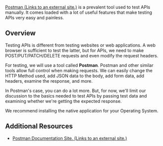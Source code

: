 [Postman (Links to an external site.)](https://www.getpostman.com/) is a prevalent tool used to test APIs manually. It comes loaded with a lot of useful features that make testing APIs very easy and painless.

## Overview

Testing APIs is different from testing websites or web applications. A web browser is sufficient to test the latter, but for APIs, we need to make POST/PUT/PATCH/DELETE requests and even modify the request headers.

For testing, we will use a tool called **Postman**. Postman and other similar tools allow full control when making requests. We can easily change the HTTP Method used, add JSON data to the body, add form data, add headers, examine the response, and more.

In Postman's case, you can do a lot more. But, for now, we'll limit our discussion to the basics needed to test APIs by passing test data and examining whether we're getting the expected response.

We recommend installing the native application for your Operating System.

## Additional Resources

-   [Postman Documentation Site. (Links to an external site.)](https://www.getpostman.com/docs/v6/)